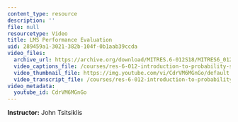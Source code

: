 ```yaml
---
content_type: resource
description: ''
file: null
resourcetype: Video
title: LMS Performance Evaluation
uid: 289459a1-3021-382b-104f-0b1aab39ccda
video_files:
  archive_url: https://archive.org/download/MITRES.6-012S18/MITRES6_012S18_L16-04_300k.mp4
  video_captions_file: /courses/res-6-012-introduction-to-probability-spring-2018/4e74413fbe945861ac59fad291c31867_CdrVM6MGnGo.vtt
  video_thumbnail_file: https://img.youtube.com/vi/CdrVM6MGnGo/default.jpg
  video_transcript_file: /courses/res-6-012-introduction-to-probability-spring-2018/b79f2ad6aae5eb823a4fea0777fa4f1e_CdrVM6MGnGo.pdf
video_metadata:
  youtube_id: CdrVM6MGnGo
---
```


**Instructor:** John Tsitsiklis